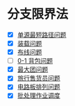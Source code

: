 # 分支限界法

- [x] [单源最短路径问题](1/)
- [x] [装载问题](2/)
- [x] [布线问题](3/)
- [ ] [0-1 背包问题](4/)
- [x] [最大团问题](5/)
- [x] [旅行售货员问题](6/)
- [x] [电路板排列问题](7/)
- [x] [批处理作业调度](8/)